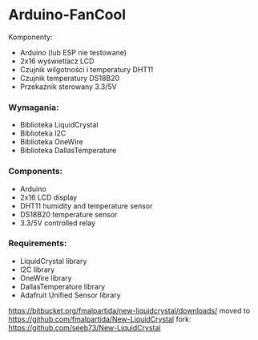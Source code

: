 # Arduino-FanCool

Komponenty:
- Arduino (lub ESP nie testowane)
- 2x16 wyświetlacz LCD
- Czujnik wilgotności i temperatury DHT11
- Czujnik temperatury DS18B20
- Przekaźnik sterowany 3.3/5V

### Wymagania:
- Biblioteka LiquidCrystal
- Biblioteka I2C
- Biblioteka OneWire
- Biblioteka DallasTemperature

### Components:
- Arduino
- 2x16 LCD display
- DHT11 humidity and temperature sensor
- DS18B20 temperature sensor
- 3.3/5V controlled relay

### Requirements:
- LiquidCrystal library
- I2C library
- OneWire library
- DallasTemperature library
- Adafruit Unified Sensor library

https://bitbucket.org/fmalpartida/new-liquidcrystal/downloads/
moved to https://github.com/fmalpartida/New-LiquidCrystal
fork: https://github.com/seeb73/New-LiquidCrystal

